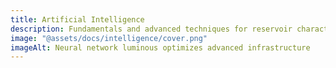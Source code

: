 ```yaml
---
title: Artificial Intelligence
description: Fundamentals and advanced techniques for reservoir characterization, simulation, and management
image: "@assets/docs/intelligence/cover.png"
imageAlt: Neural network luminous optimizes advanced infrastructure
---
```

